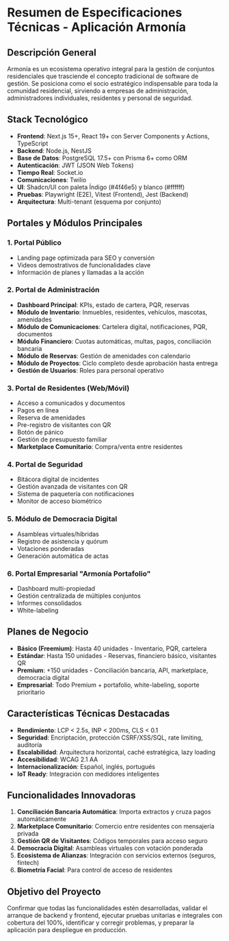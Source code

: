 # Resumen de Especificaciones Técnicas - Aplicación Armonía

## Descripción General
Armonía es un ecosistema operativo integral para la gestión de conjuntos residenciales que trasciende el concepto tradicional de software de gestión. Se posiciona como el socio estratégico indispensable para toda la comunidad residencial, sirviendo a empresas de administración, administradores individuales, residentes y personal de seguridad.

## Stack Tecnológico
- **Frontend**: Next.js 15+, React 19+ con Server Components y Actions, TypeScript
- **Backend**: Node.js, NestJS
- **Base de Datos**: PostgreSQL 17.5+ con Prisma 6+ como ORM
- **Autenticación**: JWT (JSON Web Tokens)
- **Tiempo Real**: Socket.io
- **Comunicaciones**: Twilio
- **UI**: Shadcn/UI con paleta Índigo (#4f46e5) y blanco (#ffffff)
- **Pruebas**: Playwright (E2E), Vitest (Frontend), Jest (Backend)
- **Arquitectura**: Multi-tenant (esquema por conjunto)

## Portales y Módulos Principales

### 1. Portal Público
- Landing page optimizada para SEO y conversión
- Videos demostrativos de funcionalidades clave
- Información de planes y llamadas a la acción

### 2. Portal de Administración
- **Dashboard Principal**: KPIs, estado de cartera, PQR, reservas
- **Módulo de Inventario**: Inmuebles, residentes, vehículos, mascotas, amenidades
- **Módulo de Comunicaciones**: Cartelera digital, notificaciones, PQR, documentos
- **Módulo Financiero**: Cuotas automáticas, multas, pagos, conciliación bancaria
- **Módulo de Reservas**: Gestión de amenidades con calendario
- **Módulo de Proyectos**: Ciclo completo desde aprobación hasta entrega
- **Gestión de Usuarios**: Roles para personal operativo

### 3. Portal de Residentes (Web/Móvil)
- Acceso a comunicados y documentos
- Pagos en línea
- Reserva de amenidades
- Pre-registro de visitantes con QR
- Botón de pánico
- Gestión de presupuesto familiar
- **Marketplace Comunitario**: Compra/venta entre residentes

### 4. Portal de Seguridad
- Bitácora digital de incidentes
- Gestión avanzada de visitantes con QR
- Sistema de paquetería con notificaciones
- Monitor de acceso biométrico

### 5. Módulo de Democracia Digital
- Asambleas virtuales/híbridas
- Registro de asistencia y quórum
- Votaciones ponderadas
- Generación automática de actas

### 6. Portal Empresarial "Armonía Portafolio"
- Dashboard multi-propiedad
- Gestión centralizada de múltiples conjuntos
- Informes consolidados
- White-labeling

## Planes de Negocio
- **Básico (Freemium)**: Hasta 40 unidades - Inventario, PQR, cartelera
- **Estándar**: Hasta 150 unidades - Reservas, financiero básico, visitantes QR
- **Premium**: +150 unidades - Conciliación bancaria, API, marketplace, democracia digital
- **Empresarial**: Todo Premium + portafolio, white-labeling, soporte prioritario

## Características Técnicas Destacadas
- **Rendimiento**: LCP < 2.5s, INP < 200ms, CLS < 0.1
- **Seguridad**: Encriptación, protección CSRF/XSS/SQL, rate limiting, auditoría
- **Escalabilidad**: Arquitectura horizontal, caché estratégica, lazy loading
- **Accesibilidad**: WCAG 2.1 AA
- **Internacionalización**: Español, inglés, portugués
- **IoT Ready**: Integración con medidores inteligentes

## Funcionalidades Innovadoras
1. **Conciliación Bancaria Automática**: Importa extractos y cruza pagos automáticamente
2. **Marketplace Comunitario**: Comercio entre residentes con mensajería privada
3. **Gestión QR de Visitantes**: Códigos temporales para acceso seguro
4. **Democracia Digital**: Asambleas virtuales con votación ponderada
5. **Ecosistema de Alianzas**: Integración con servicios externos (seguros, fintech)
6. **Biometría Facial**: Para control de acceso de residentes

## Objetivo del Proyecto
Confirmar que todas las funcionalidades estén desarrolladas, validar el arranque de backend y frontend, ejecutar pruebas unitarias e integrales con cobertura del 100%, identificar y corregir problemas, y preparar la aplicación para despliegue en producción.

